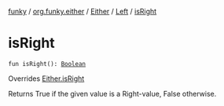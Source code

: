 [funky](../../../index.md) / [org.funky.either](../../index.md) / [Either](../index.md) / [Left](index.md) / [isRight](.)

# isRight

`fun isRight(): `[`Boolean`](https://kotlinlang.org/api/latest/jvm/stdlib/kotlin/-boolean/index.html)

Overrides [Either.isRight](../is-right.md)

Returns True if the given value is a Right-value, False otherwise.

